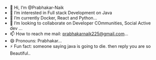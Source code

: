 - 👋 Hi, I’m @Prabhakar-Naik
- 👀 I’m interested in Full stack Development on Java
- 🌱 I’m currently Docker, React and Python...
- 💞️ I’m looking to collaborate on Developer COmmunities, Social Active dev ...
- 📫 How to reach me mail: prabhakarnaik225@gmail.com...
- 😄 Pronouns: Prabhakar...
- ⚡ Fun fact: someone saying java is going to die. then reply you are so Beautiful..

<!---
Prabhakar-Naik/Prabhakar-Naik is a ✨ special ✨ repository because its `README.md` (this file) appears on your GitHub profile.
You can click the Preview link to take a look at your changes.
--->
